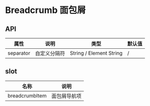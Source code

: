 # Breadcrumb 面包屑

## API

|  属性   | 说明  | 类型 |  默认值 |
|  ----  | ----  | ---- | ---  |
|  separator  | 自定义分隔符  | String / Element String | / |

## slot

|  名称   | 说明  |
|  ----  | ----  |
|  breadcrumbItem  | 面包屑导航项  |
